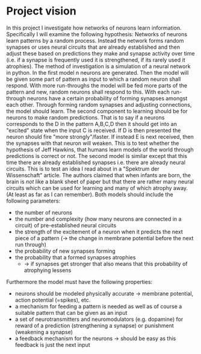 # Project vision
In this project I investigate how networks of neurons learn information. Specifically I will examine the following hypothesis: Networks of neurons learn patterns by a random process. Instead the network forms random synapses or uses neural circuits that are already established and then adjust these based on predictions they make and synapse activity over time (i.e. if a synapse is frequently used it is strengthened, if its rarely used it atrophies). 
The method of investigation is a simulation of a neural network in python. In the first model n neurons are generated. Then the model will be given some part of pattern as input to which a random neuron shall respond. With more run-throughs the model will be fed more parts of the pattern and new, random neurons shall respond to this. With each run-through neurons have a certain probability of forming synapses amongst each other. Through forming random synapses and adjusting connections, the model should learn. The second component to learning should be for neurons to make random predictions. That is to say if a neurons corresponds to the D in the pattern A,B,C,D then it should get into an "excited" state when the input C is received. If D is then presented the neuron should fire "more strongly"/faster. If instead E is next received, then the synapses with that neuron will weaken. This is to test whether the hypothesis of Jeff Hawkins, that humans learn models of the world through predictions is correct or not.
The second model is similar except that this time there are already established synapses i.e. there are already neural circuits. This is to test an idea I read about in a "Spektrum der Wissenschaft" article. The authors claimed that when infants are born, the brain is *not* like a blank sheet of paper but that there are rather many neural circuits which can be used for learning and many of which atrophy away. (At least as far as I can remember). Both models should include the following parameters: 
- the number of neurons
- the number and complexity (how many neurons are connected in a circuit) of pre-established neural circuits
- the strength of the excitement of a neuron when it predicts the next piece of a pattern (-> the change in membrane potential before the next run through)
- the probability of new synapses forming 
- the probability that a formed synapses atrophies
	- -> if synapses get stronger that also means that this probability of atrophying lessens

Furthermore the model must have the following properties: 
- neurons should be modeled physically accurate -> membrane potential, action potential (=spikes), etc. 
- a mechanism for feeding a pattern is needed as well as of course a suitable pattern that can be given as an input
- a set of neurotransmitters and neuromodulators (e.g. dopamine) for reward of a prediction (strengthening a synapse) or punishment (weakening a synapse)
- a feedback mechanism for the neurons -> should be easy as this feedback is just the next input 
